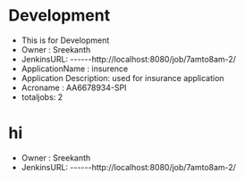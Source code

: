 # Development

  - This is for Development
  - Owner : Sreekanth
  - JenkinsURL: ------http://localhost:8080/job/7amto8am-2/
  - ApplicationName : insurence
  - Application Description: used for insurance application
  - Acroname :  AA6678934-SPI
  - totaljobs: 2
  


# hi

  - Owner : Sreekanth
  - JenkinsURL: ------http://localhost:8080/job/7amto8am-2/

